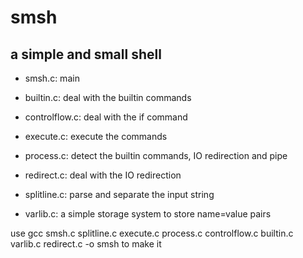 # smsh
## a simple and small shell



- smsh.c: main

- builtin.c: deal with the builtin commands

- controlflow.c: deal with the if command

- execute.c: execute the commands

- process.c: detect the builtin commands, IO redirection and pipe

- redirect.c: deal with the IO redirection

- splitline.c: parse and separate the input string

- varlib.c: a simple storage system to store name=value pairs

use gcc smsh.c splitline.c execute.c process.c controlflow.c builtin.c varlib.c redirect.c -o smsh to make it